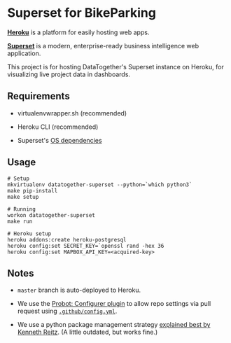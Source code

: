 # Superset for BikeParking

**[Heroku][]** is a platform for easily hosting web apps.

**[Superset][]** is a modern, enterprise-ready business intelligence web
application.

   [Heroku]: https://www.heroku.com/about
   [Superset]: https://medium.com/airbnb-engineering/caravel-airbnb-s-data-exploration-platform-15a72aa610e5

This project is for hosting DataTogether's Superset instance on Heroku, for
visualizing live project data in dashboards.

## Requirements

* virtualenvwrapper.sh (recommended)
* Heroku CLI (recommended)
* Superset's [OS dependencies][]

   [OS dependencies]: https://superset.incubator.apache.org/installation.html#os-dependencies

## Usage

```
# Setup
mkvirtualenv datatogether-superset --python=`which python3`
make pip-install
make setup
```

```
# Running
workon datatogether-superset
make run
```

```
# Heroku setup
heroku addons:create heroku-postgresql
heroku config:set SECRET_KEY=`openssl rand -hex 36
heroku config:set MAPBOX_API_KEY=<acquired-key>
```

## Notes

* `master` branch is auto-deployed to Heroku.
* We use the [Probot: Configurer plugin][configurer] to allow repo
  settings via pull request using [`.github/config.yml`][].
* We use a python package management strategy [explained best by Kenneth
  Reitz][pip-strat]. (A little outdated, but works fine.)

   [configurer]: https://github.com/apps/configurer
   [`.github/config.yml`]: .github/config.yml
   [pip-strat]: https://www.kennethreitz.org/essays/a-better-pip-workflow
